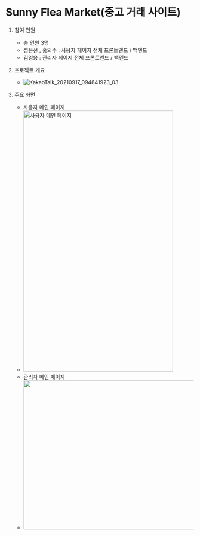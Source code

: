 # Sunny Flea Market(중고 거래 사이트) 
1. 참여 인원
    * 총 인원 3명
    * 성은선 , 홍의주 : 사용자 페이지 전체 프론트엔드 / 백엔드
    * 김영웅 : 관리자 페이지 전체 프론트엔드 / 백엔드

2. 프로젝트 개요
    * ![KakaoTalk_20210917_094841923_03](https://user-images.githubusercontent.com/82167997/134119533-a1fcc6e2-fe11-4a8b-a874-e0051819d10f.jpg)

3. 주요 화면
    * 사용자 메인 페이지
    * <img src="https://user-images.githubusercontent.com/71301492/133545246-a2f2166c-9b2f-4a21-aa5c-c8e10e9d387e.png" width="400" height="700" title="사용자 메인 페이지">
    * 관리자 메인 페이지
    * <img src="https://user-images.githubusercontent.com/71301492/133547139-d07ec393-d556-4240-8b8f-b64482c10be2.png" width="700" height="400">
     
